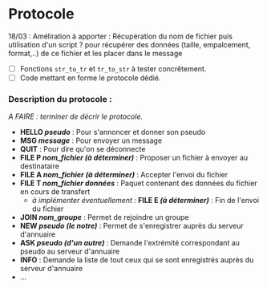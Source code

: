 # Protocole

18/03 : Améliration à apporter :
Récupération du nom de fichier puis utilisation d'un script ? pour récupérer des données (taille, empalcement, format,..) de ce fichier et les placer dans le message

- [ ] Fonctions `str_to_tr` et `tr_to_str` à tester concrêtement.
- [ ] Code mettant en forme le protocole dédié.

### Description du protocole :
*A FAIRE : terminer de décrir le protocole.*

* __HELLO *pseudo*__ : Pour s'annoncer et donner son pseudo
* __MSG *message*__ : Pour envoyer un message
* __QUIT__ : Pour dire qu'on se déconnecte
* __FILE P *nom_fichier (à déterminer)*__ : Proposer un fichier à envoyer au destinataire
* __FILE A *nom_fichier (à déterminer)*__ : Accepter l'envoi du fichier
* __FILE T *nom_fichier données*__ : Paquet contenant des données du fichier en cours de transfert
  * *à implémenter éventuellement :* __FILE E *(à déterminer)*__ : Fin de l'envoi du fichier
* __JOIN *nom_groupe*__ : Permet de rejoindre un groupe
* __NEW *pseudo (le notre)*__ : Permet de s'enregistrer auprès du serveur d'annuaire
* __ASK *pseudo (d'un autre)*__ : Demande l'extrémité correspondant au pseudo au serveur d'annuaire 
* __INFO__ : Demande la liste de tout ceux qui se sont enregistrés auprès du serveur d'annuaire
* ...
